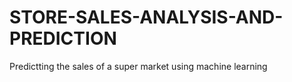 # STORE-SALES-ANALYSIS-AND-PREDICTION
Predictting the sales of a super market using machine learning
